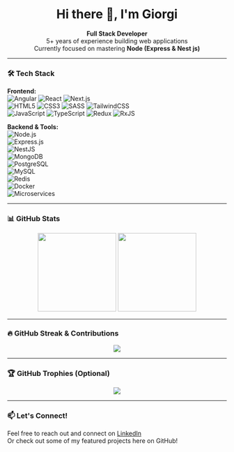 <h1 align="center">Hi there 👋, I'm Giorgi</h1>

<p align="center">
  <strong>Full Stack Developer</strong><br/>
  5+ years of experience building web applications<br/>
  Currently focused on mastering <strong>Node (Express & Nest js)</strong>
</p>

---

### 🛠️ Tech Stack

**Frontend:**  
![Angular](https://img.shields.io/badge/-Angular-DD0031?style=flat&logo=angular&logoColor=white) 
![React](https://img.shields.io/badge/-React-61DAFB?style=flat&logo=react&logoColor=black) 
![Next.js](https://img.shields.io/badge/-Next.js-000?style=flat&logo=next.js&logoColor=white)  
![HTML5](https://img.shields.io/badge/-HTML5-E34F26?style=flat&logo=html5&logoColor=white)
![CSS3](https://img.shields.io/badge/-CSS3-1572B6?style=flat&logo=css3&logoColor=white)
![SASS](https://img.shields.io/badge/-Sass-CC6699?style=flat&logo=sass&logoColor=white)
![TailwindCSS](https://img.shields.io/badge/-TailwindCSS-38B2AC?style=flat&logo=tailwind-css&logoColor=white)  
![JavaScript](https://img.shields.io/badge/-JavaScript-F7DF1E?style=flat&logo=javascript&logoColor=black)
![TypeScript](https://img.shields.io/badge/-TypeScript-3178C6?style=flat&logo=typescript&logoColor=white)
![Redux](https://img.shields.io/badge/-Redux-764ABC?style=flat&logo=redux&logoColor=white)
![RxJS](https://img.shields.io/badge/-RxJS-B7178C?style=flat&logo=reactivex&logoColor=white)

**Backend & Tools:**  
![Node.js](https://img.shields.io/badge/-Node.js-339933?style=flat&logo=nodedotjs&logoColor=white)  
![Express.js](https://img.shields.io/badge/-Express-000000?style=flat&logo=express&logoColor=white)  
![NestJS](https://img.shields.io/badge/-NestJS-E0234E?style=flat&logo=nestjs&logoColor=white)  
![MongoDB](https://img.shields.io/badge/-MongoDB-47A248?style=flat&logo=mongodb&logoColor=white)  
![PostgreSQL](https://img.shields.io/badge/-PostgreSQL-336791?style=flat&logo=postgresql&logoColor=white)  
![MySQL](https://img.shields.io/badge/-MySQL-4479A1?style=flat&logo=mysql&logoColor=white)  
![Redis](https://img.shields.io/badge/-Redis-DC382D?style=flat&logo=redis&logoColor=white)  
![Docker](https://img.shields.io/badge/-Docker-2496ED?style=flat&logo=docker&logoColor=white)  
![Microservices](https://img.shields.io/badge/-Microservices-FF6F00?style=flat&logo=microgen&logoColor=white)

---

### 📊 GitHub Stats

<p align="center">
  <img src="https://github-readme-stats.vercel.app/api?username=Ghveda&show_icons=true&theme=github_dark&count_private=true&hide=contribs" height="180"/>
  <img src="https://github-readme-stats.vercel.app/api/top-langs/?username=Ghveda&layout=compact&theme=github_dark" height="180"/>
</p>

---

### 🔥 GitHub Streak & Contributions

<p align="center">
  <img src="https://streak-stats.demolab.com?user=Ghveda&theme=github-dark&date_format=M%20j%5B%2C%20Y%5D"/>
</p>

---

### 🏆 GitHub Trophies (Optional)

<p align="center">
  <img src="https://github-profile-trophy.vercel.app/?username=Ghveda&theme=onedark&no-frame=true&no-bg=true&rank=SECRET,SS,S,AAA,AA,A,B" />
</p>

---

### 📫 Let's Connect!

Feel free to reach out and connect on [LinkedIn](https://www.linkedin.com/in/giorgi-ghvedashvili-903572195/)  
Or check out some of my featured projects here on GitHub!

